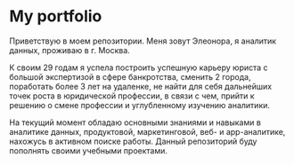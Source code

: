 # My portfolio
Приветствую в моем репозитории. Меня зовут Элеонора, я аналитик данных, проживаю в г. Москва. 

К своим 29 годам я успела построить успешную карьеру юриста с большой экспертизой в сфере банкротства, сменить 2 города, поработать более 3 лет на удаленке, не найти для себя дальнейших точек роста в юридической профессии, в связи с чем, прийти к решению о смене профессии и углубленному изучению аналитики. 


На текущий момент обладаю основными знаниями и навыками в аналитике данных, продуктовой, маркетинговой, веб- и app-аналитике, нахожусь в активном поиске работы. 
Данный репозиторий буду пополнять своими учебными проектами.
